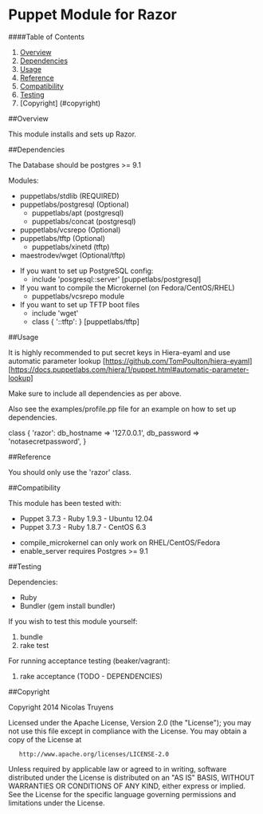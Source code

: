 # Puppet Module for Razor

####Table of Contents

1. [Overview](#overview)
2. [Dependencies](#dependencies)
3. [Usage](#usage)
4. [Reference](#reference)
5. [Compatibility](#compatibility)
6. [Testing](#testing)
7. [Copyright] (#copyright)

##Overview

This module installs and sets up Razor.

##Dependencies

The Database should be postgres >= 9.1

Modules:
- puppetlabs/stdlib (REQUIRED)
- puppetlabs/postgresql (Optional)
	- puppetlabs/apt (postgresql)
	- puppetlabs/concat (postgresql)
- puppetlabs/vcsrepo (Optional)
- puppetlabs/tftp (Optional)
	- puppetlabs/xinetd (tftp)
- maestrodev/wget (Optional/tftp)

* If you want to set up PostgreSQL config:
  	- include 'posgresql::server'	[puppetlabs/postgresql]
* If you want to compile the Microkernel (on Fedora/CentOS/RHEL)
	- puppetlabs/vcsrepo module 
* If you want to set up TFTP boot files
	- include 'wget'
	- class { '::tftp': }		[puppetlabs/tftp]
	
	
##Usage
     
It is highly recommended to put secret keys in Hiera-eyaml and use automatic parameter lookup
	[https://github.com/TomPoulton/hiera-eyaml]
	[https://docs.puppetlabs.com/hiera/1/puppet.html#automatic-parameter-lookup]

Make sure to include all dependencies as per above.

Also see the examples/profile.pp file for an example on how to set up dependencies.   
     
     
  class { 'razor':
    db_hostname => '127.0.0.1',
    db_password => 'notasecretpassword',
  } 


##Reference

You should only use the 'razor' class.

##Compatibility

This module has been tested with:
- Puppet 3.7.3 - Ruby 1.9.3 - Ubuntu 12.04
- Puppet 3.7.3 - Ruby 1.8.7 - CentOS 6.3

* compile_microkernel can only work on RHEL/CentOS/Fedora
* enable_server requires Postgres >= 9.1

##Testing

Dependencies:
- Ruby
- Bundler (gem install bundler)

If you wish to test this module yourself:
1. bundle
2. rake test

For running acceptance testing (beaker/vagrant):
1. rake acceptance
(TODO - DEPENDENCIES)

##Copyright

   Copyright 2014 Nicolas Truyens

   Licensed under the Apache License, Version 2.0 (the "License");
   you may not use this file except in compliance with the License.
   You may obtain a copy of the License at

       http://www.apache.org/licenses/LICENSE-2.0

   Unless required by applicable law or agreed to in writing, software
   distributed under the License is distributed on an "AS IS" BASIS,
   WITHOUT WARRANTIES OR CONDITIONS OF ANY KIND, either express or implied.
   See the License for the specific language governing permissions and
   limitations under the License.
